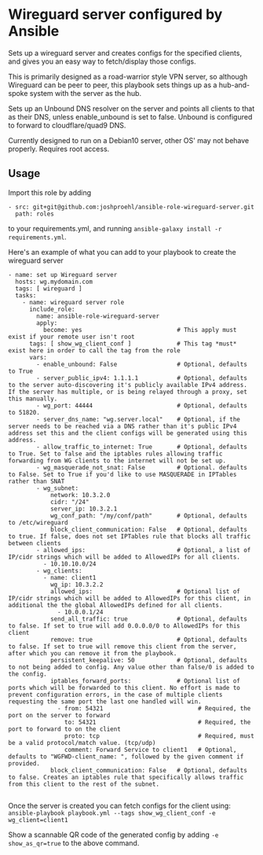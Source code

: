# Wireguard server configured by Ansible

Sets up a wireguard server and creates configs for the specified clients,
and gives you an easy way to fetch/display those configs.

This is primarily designed as a road-warrior style VPN server, so although
Wireguard can be peer to peer, this playbook sets things up as a
hub-and-spoke system with the server as the hub.

Sets up an Unbound DNS resolver on the server and points all clients to that
as their DNS, unless enable_unbound is set to false.
Unbound is configured to forward to cloudflare/quad9 DNS.

Currently designed to run on a Debian10 server, other OS' may not behave
properly. Requires root access.



## Usage
Import this role by adding
```
- src: git+git@github.com:joshproehl/ansible-role-wireguard-server.git
  path: roles
```
to your requirements.yml, and running `ansible-galaxy install -r requirements.yml`.

Here's an example of what you can add to your playbook to create the wireguard server
```
- name: set up Wireguard server
  hosts: wg.mydomain.com
  tags: [ wireguard ]
  tasks:
    - name: wireguard server role
      include_role:
        name: ansible-role-wireguard-server
        apply:
          become: yes                           # This apply must exist if your remote user isn't root
      tags: [ show_wg_client_conf ]             # This tag *must* exist here in order to call the tag from the role
      vars:
        - enable_unbound: False                 # Optional, defaults to True
        - server_public_ipv4: 1.1.1.1           # Optional, defaults to the server auto-discovering it's publicly available IPv4 address. If the server has multiple, or is being relayed through a proxy, set this manually.
        - wg_port: 44444                        # Optional, defaults to 51820. 
        - server_dns_name: "wg.server.local"    # Optional, if the server needs to be reached via a DNS rather than it's public IPv4 address set this and the client configs will be generated using this address.
        - allow_traffic_to_internet: True       # Optional, defaults to True. Set to false and the iptables rules allowing traffic forwarding from WG clients to the internet will not be set up.
        - wg_masquerade_not_snat: False         # Optional. defaults to False. Set to True if you'd like to use MASQUERADE in IPTables rather than SNAT
        - wg_subnet:
            network: 10.3.2.0
            cidr: "/24"
            server_ip: 10.3.2.1
            wg_conf_path: "/my/conf/path"       # Optional, defaults to /etc/wireguard
            block_client_communication: False   # Optional, defaults to true. If false, does not set IPTables rule that blocks all traffic between clients
        - allowed_ips:                          # Optional, a list of IP/cidr strings which will be added to AllowedIPs for all clients.
          - 10.10.10.0/24
        - wg_clients:
          - name: client1
            wg_ip: 10.3.2.2
            allowed_ips:                        # Optional list of IP/cidr strings which will be added to AllowedIPs for this client, in additional the the global AllowedIPs defined for all clients.
              - 10.0.0.1/24
            send_all_traffic: true              # Optional, defaults to false. If set to true will add 0.0.0.0/0 to AllowedIPs for this client 
            remove: true                        # Optional, defaults to false. If set to true will remove this client from the server, after which you can remove it from the playbook.
            persistent_keepalive: 50            # Optional, defaults to not being added to config. Any value other than false/0 is added to the config.
            iptables_forward_ports:             # Optional list of ports which will be forwarded to this client. No effort is made to prevent configuration errors, in the case of multiple clients requesting the same port the last one handled will win.
              - from: 54321                           # Required, the port on the server to forward
                to: 54321                             # Required, the port to forward to on the client
                proto: tcp                            # Required, must be a valid protocol/match value. (tcp/udp)
                comment: Forward Service to client1   # Optional, defaults to "WGFWD-client_name: ", followed by the given comment if provided.
            block_client_communication: False   # Optional, defaults to false. Creates an iptables rule that specifically allows traffic from this client to the rest of the subnet.
            
```

Once the server is created you can fetch configs for the client using:
`ansible-playbook playbook.yml --tags show_wg_client_conf -e wg_client=client1`

Show a scannable QR code of the generated config by adding `-e show_as_qr=true` to the above command.
